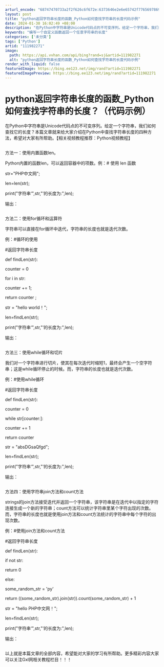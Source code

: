 ```yaml
---
arturl_encode: "68747470733a2f2f626c6f672e:6373646e2e6e65742f77656978696e5f33353836373839342f:61727469636c652f64657461696c732f313131393832323731"
layout: post
title: "python返回字符串长度的函数_Python如何查找字符串的长度代码示例"
date: 2024-01-30 16:02:49 +08:00
description: "在Python中字符串是Unicode代码点的不可变序列。给定一个字符串，我们如何查找它的长度？本篇"
keywords: "编写一个自定义函数返回一个任意字符串的长度"
categories: ['未分类']
tags: ['Python']
artid: "111982271"
image:
  path: https://api.vvhan.com/api/bing?rand=sj&artid=111982271
  alt: "python返回字符串长度的函数_Python如何查找字符串的长度代码示例"
render_with_liquid: false
featuredImage: https://bing.ee123.net/img/rand?artid=111982271
featuredImagePreview: https://bing.ee123.net/img/rand?artid=111982271
---
```


# python返回字符串长度的函数_Python如何查找字符串的长度？（代码示例）

在Python中字符串是Unicode代码点的不可变序列。给定一个字符串，我们如何查找它的长度？本篇文章就来给大家介绍在Python中查找字符串长度的四种方法，希望对大家有所帮助。【相关视频教程推荐：Python视频教程】

![]()

方法一：使用内置函数len。

Python内置的函数len，可以返回容器中的项数。例：# 使用 len 函数

str="PHP中文网";

len=len(str);

print("字符串‘",str,"’的长度为:",len);

输出：

![]()

方法二：使用for循环和运算符

字符串可以直接在for循环中迭代，字符串的长度也就是迭代次数。

例：#循环的使用

#返回字符串长度

def findLen(str):

counter = 0

for i in str:

counter += 1;

return counter ;

str = "hello world！";

len=findLen(str);

print("字符串‘",str,"’的长度为:",len);

输出：

![]()

方法三：使用while循环和切片

我们对一个字符串进行切片，使其在每次迭代时缩短1，最终会产生一个空字符串；这是while循环停止的时候。而，字符串的长度也就是迭代次数。

例：#使用while循环

#返回字符串长度

def findLen(str):

counter = 0

while str[counter:]:

counter += 1

return counter

str = "absDGsaQfgd";

len=findLen(str);

print("字符串‘",str,"’的长度为:",len);

输出：

![]()

方法四：使用字符串join方法和count方法

strings的join方法接受迭代并返回一个字符串，该字符串是在迭代中以指定的字符连接生成一个新的字符串；count方法可以统计字符串里某个字符出现的次数。而，字符串的长度也就是使用join方法和count方法统计的字符串中每个字符的出现次数。

例：#使用join方法和count方法

#返回字符串长度

def findLen(str):

if not str:

return 0

else:

some_random_str = 'py'

return ((some_random_str).join(str)).count(some_random_str) + 1

str = "hello PHP中文网！";

len=findLen(str);

print("字符串‘",str,"’的长度为:",len);

输出：

![]()

以上就是本篇文章的全部内容，希望能对大家的学习有所帮助。更多精彩内容大家可以关注Gxl网相关教程栏目！！！